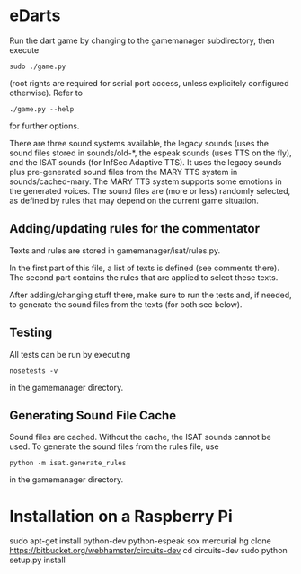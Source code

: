 eDarts
======

Run the dart game by changing to the gamemanager subdirectory, then
execute

    sudo ./game.py

(root rights are required for serial port access, unless explicitely
configured otherwise). Refer to 

    ./game.py --help

for further options. 

There are three sound systems available, the legacy sounds (uses the
sound files stored in sounds/old-*, the espeak sounds (uses TTS on the
fly), and the ISAT sounds (for InfSec Adaptive TTS). It uses the
legacy sounds plus pre-generated sound files from the MARY TTS system
in sounds/cached-mary. The MARY TTS system supports some emotions in
the generated voices. The sound files are (more or less) randomly
selected, as defined by rules that may depend on the current game
situation.

Adding/updating rules for the commentator
-----------------------------------------

Texts and rules are stored in gamemanager/isat/rules.py.

In the first part of this file, a list of texts is defined (see
comments there). The second part contains the rules that are applied
to select these texts.

After adding/changing stuff there, make sure to run the tests and, if
needed, to generate the sound files from the texts (for both see
below).

Testing
-------

All tests can be run by executing 

    nosetests -v

in the gamemanager directory.

Generating Sound File Cache
---------------------------

Sound files are cached. Without the cache, the ISAT sounds cannot be
used. To generate the sound files from the rules file, use

    python -m isat.generate_rules

in the gamemanager directory.


Installation on a Raspberry Pi
==============================

sudo apt-get install python-dev python-espeak sox mercurial
hg clone https://bitbucket.org/webhamster/circuits-dev
cd circuits-dev
sudo python setup.py install
